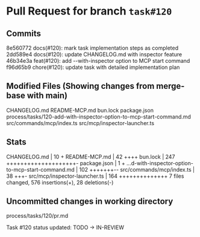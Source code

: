 # Pull Request for branch `task#120`

## Commits
8e560772 docs(#120): mark task implementation steps as completed
2dd589e4 docs(#120): update CHANGELOG.md with inspector feature
46b34e3a feat(#120): add --with-inspector option to MCP start command
f96d65b9 chore(#120): update task with detailed implementation plan


## Modified Files (Showing changes from merge-base with main)
CHANGELOG.md
README-MCP.md
bun.lock
package.json
process/tasks/120-add-with-inspector-option-to-mcp-start-command.md
src/commands/mcp/index.ts
src/mcp/inspector-launcher.ts


## Stats
CHANGELOG.md                                       |  10 +
 README-MCP.md                                      |  42 ++++
 bun.lock                                           | 247 ++++++++++++++++++++-
 package.json                                       |   1 +
 ...d-with-inspector-option-to-mcp-start-command.md | 102 +++++++--
 src/commands/mcp/index.ts                          |  38 +++-
 src/mcp/inspector-launcher.ts                      | 164 ++++++++++++++
 7 files changed, 576 insertions(+), 28 deletions(-)
## Uncommitted changes in working directory
process/tasks/120/pr.md



Task #120 status updated: TODO → IN-REVIEW
